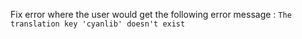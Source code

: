 Fix error where the user would get the following error message : `The translation key 'cyanlib' doesn't exist`
